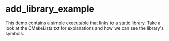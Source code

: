 
# add_library_example

This demo contains a simple executable that links to a static library.
Take a look at the CMakeLists.txt for explanations and how we can see the library's symbols.